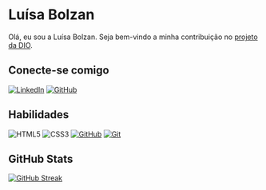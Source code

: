 # Luísa Bolzan
Olá, eu sou a Luísa Bolzan. Seja bem-vindo a minha contribuição no [projeto da DIO](https://github.com/elidianaandrade/dio-lab-open-source).

## Conecte-se comigo
[![LinkedIn](https://img.shields.io/badge/LinkedIn-2d2b55?style=for-the-badge&logo=linkedin&logoColor=fff)](https://www.linkedin.com/in/luisabolzan/)
[![GitHub](https://img.shields.io/badge/GitHub-2d2b55?style=for-the-badge&logo=github&logoColor=fff)](https://github.com/luisabolzan)

## Habilidades 
![HTML5](https://img.shields.io/badge/HTML5-2d2b55?style=for-the-badge&logo=html5&logoColor=fff)
![CSS3](https://img.shields.io/badge/CSS3-2d2b55?style=for-the-badge&logo=css3&logoColor=fff)
[![GitHub](https://img.shields.io/badge/GitHub-2d2b55?style=for-the-badge&logo=github&logoColor=fff)](https://docs.github.com/)
[![Git](https://img.shields.io/badge/Git-2d2b55?style=for-the-badge&logo=git&logoColor=fff)](https://git-scm.com/doc)

## GitHub Stats
[![GitHub Streak](https://streak-stats.demolab.com?user=luisabolzan&theme=shades-of-purple&hide_border=true&locale=pt_BR&exclude_days=Sun%2CSat&text_color=fff)](https://git.io/streak-stats)


